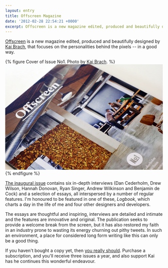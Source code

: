 ```yaml
---
layout: entry
title: Offscreen Magazine
date: '2012-02-28 22:54:21 +0000'
excerpt: Offscreen is a new magazine edited, produced and beautifully designed by Kai Brach, focusing on the personalities behind the pixels -- in a good way.
---
```

[Offscreen][1] is a new magazine edited, produced and beautifully designed by [Kai Brach][2], that focuses on the personalities behind the pixels -- in a good way.

{% figure Cover of Issue No1. Photo by <a href="https://www.flickr.com/photos/brakai295/6873407277/">Kai Brach</a>. %}
![](/assets/images/2012/02/offscreen.jpg)
{% endfigure %}

[The inaugural issue][3] contains six in-depth interviews (Dan Cederholm, Drew Wilson, Hannah Donovan, Ryan Singer, Andrew Wilkinson and Benjamin de Cock) and a selection of essays, all interspersed by a number of regular features. I'm honoured to be featured in one of these, <cite>Logbook</cite>, which charts a day in the life of me and four other designers and developers.

The essays are thoughtful and inspiring, interviews are detailed and intimate and the features are innovative and original. The publication seeks to provide a welcome break from the screen, but it has also restored my faith in an industry prone to wasting its energy churning out pithy tweets. In such an environment, a place for considered long form writing like this can only be a good thing.

If you haven't bought a copy yet, then [you really should][1]. Purchase a subscription, and you'll receive three issues a year, and also support Kai has he continues this wonderful endeavour.

[1]: http://www.offscreenmag.com/
[2]: http://brizk.com/
[3]: http://www.offscreenmag.com/issue1/